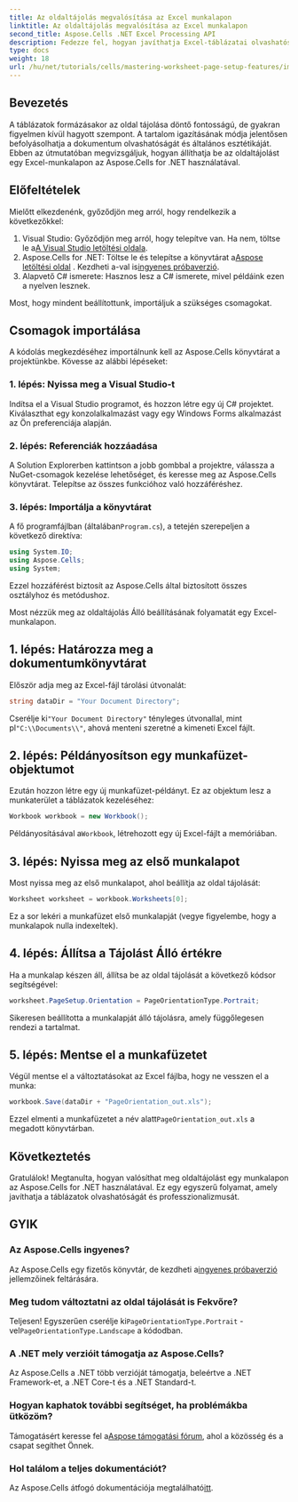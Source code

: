```yaml
---
title: Az oldaltájolás megvalósítása az Excel munkalapon
linktitle: Az oldaltájolás megvalósítása az Excel munkalapon
second_title: Aspose.Cells .NET Excel Processing API
description: Fedezze fel, hogyan javíthatja Excel-táblázatai olvashatóságát és megjelenítését az oldaltájolás megváltoztatásával az Aspose.Cells for .NET segítségével. Ez a lépésenkénti útmutató végigvezeti Önt a folyamaton, világos példával.
type: docs
weight: 18
url: /hu/net/tutorials/cells/mastering-worksheet-page-setup-features/implement-page-orientation-in-excel-worksheet/
---
```

## Bevezetés

A táblázatok formázásakor az oldal tájolása döntő fontosságú, de gyakran figyelmen kívül hagyott szempont. A tartalom igazításának módja jelentősen befolyásolhatja a dokumentum olvashatóságát és általános esztétikáját. Ebben az útmutatóban megvizsgáljuk, hogyan állíthatja be az oldaltájolást egy Excel-munkalapon az Aspose.Cells for .NET használatával.

## Előfeltételek

Mielőtt elkezdenénk, győződjön meg arról, hogy rendelkezik a következőkkel:

1. Visual Studio: Győződjön meg arról, hogy telepítve van. Ha nem, töltse le a[A Visual Studio letöltési oldala](https://visualstudio.microsoft.com/vs/).
2.  Aspose.Cells for .NET: Töltse le és telepítse a könyvtárat a[Aspose letöltési oldal](https://releases.aspose.com/cells/net/) . Kezdheti a-val is[ingyenes próbaverzió](https://releases.aspose.com/).
3. Alapvető C# ismerete: Hasznos lesz a C# ismerete, mivel példáink ezen a nyelven lesznek.

Most, hogy mindent beállítottunk, importáljuk a szükséges csomagokat.

## Csomagok importálása

A kódolás megkezdéséhez importálnunk kell az Aspose.Cells könyvtárat a projektünkbe. Kövesse az alábbi lépéseket:

### 1. lépés: Nyissa meg a Visual Studio-t

Indítsa el a Visual Studio programot, és hozzon létre egy új C# projektet. Kiválaszthat egy konzolalkalmazást vagy egy Windows Forms alkalmazást az Ön preferenciája alapján.

### 2. lépés: Referenciák hozzáadása

A Solution Explorerben kattintson a jobb gombbal a projektre, válassza a NuGet-csomagok kezelése lehetőséget, és keresse meg az Aspose.Cells könyvtárat. Telepítse az összes funkcióhoz való hozzáféréshez.

### 3. lépés: Importálja a könyvtárat

 A fő programfájlban (általában`Program.cs`), a tetején szerepeljen a következő direktíva:

```csharp
using System.IO;
using Aspose.Cells;
using System;
```

Ezzel hozzáférést biztosít az Aspose.Cells által biztosított összes osztályhoz és metódushoz.

Most nézzük meg az oldaltájolás Álló beállításának folyamatát egy Excel-munkalapon.

## 1. lépés: Határozza meg a dokumentumkönyvtárat

Először adja meg az Excel-fájl tárolási útvonalát:

```csharp
string dataDir = "Your Document Directory";
```

 Cserélje ki`"Your Document Directory"` tényleges útvonallal, mint pl`"C:\\Documents\\"`, ahová menteni szeretné a kimeneti Excel fájlt.

## 2. lépés: Példányosítson egy munkafüzet-objektumot

Ezután hozzon létre egy új munkafüzet-példányt. Ez az objektum lesz a munkaterület a táblázatok kezeléséhez:

```csharp
Workbook workbook = new Workbook();
```

 Példányosításával a`Workbook`, létrehozott egy új Excel-fájlt a memóriában.

## 3. lépés: Nyissa meg az első munkalapot

Most nyissa meg az első munkalapot, ahol beállítja az oldal tájolását:

```csharp
Worksheet worksheet = workbook.Worksheets[0];
```

Ez a sor lekéri a munkafüzet első munkalapját (vegye figyelembe, hogy a munkalapok nulla indexeltek).

## 4. lépés: Állítsa a Tájolást Álló értékre

Ha a munkalap készen áll, állítsa be az oldal tájolását a következő kódsor segítségével:

```csharp
worksheet.PageSetup.Orientation = PageOrientationType.Portrait;
```

Sikeresen beállította a munkalapját álló tájolásra, amely függőlegesen rendezi a tartalmat.

## 5. lépés: Mentse el a munkafüzetet

Végül mentse el a változtatásokat az Excel fájlba, hogy ne vesszen el a munka:

```csharp
workbook.Save(dataDir + "PageOrientation_out.xls");
```

 Ezzel elmenti a munkafüzetet a név alatt`PageOrientation_out.xls` a megadott könyvtárban.

## Következtetés

Gratulálok! Megtanulta, hogyan valósíthat meg oldaltájolást egy munkalapon az Aspose.Cells for .NET használatával. Ez egy egyszerű folyamat, amely javíthatja a táblázatok olvashatóságát és professzionalizmusát.

## GYIK

### Az Aspose.Cells ingyenes?

 Az Aspose.Cells egy fizetős könyvtár, de kezdheti a[ingyenes próbaverzió](https://releases.aspose.com/) jellemzőinek feltárására.

### Meg tudom változtatni az oldal tájolását is Fekvőre?

 Teljesen! Egyszerűen cserélje ki`PageOrientationType.Portrait` -vel`PageOrientationType.Landscape` a kódodban.

### A .NET mely verzióit támogatja az Aspose.Cells?

Az Aspose.Cells a .NET több verzióját támogatja, beleértve a .NET Framework-et, a .NET Core-t és a .NET Standard-t.

### Hogyan kaphatok további segítséget, ha problémákba ütközöm?

 Támogatásért keresse fel a[Aspose támogatási fórum](https://forum.aspose.com/c/cells/9), ahol a közösség és a csapat segíthet Önnek.

### Hol találom a teljes dokumentációt?

 Az Aspose.Cells átfogó dokumentációja megtalálható[itt](https://reference.aspose.com/cells/net/).